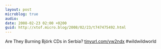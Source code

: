 ```yaml
---
layout: post
microblog: true
audio: 
date: 2008-02-23 02:00 +0200
guid: http://xtof.micro.blog/2008/02/23/t747475492.html
---
```

Are They Burning Björk CDs in Serbia?  [tinyurl.com/yw2ndx](http://tinyurl.com/yw2ndx) #wildwildworld
